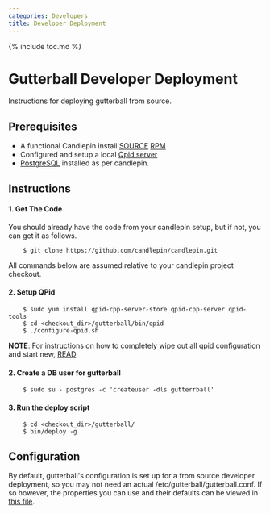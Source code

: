 ```yaml
---
categories: Developers
title: Developer Deployment
---
```


{% include toc.md %}

# Gutterball Developer Deployment

Instructions for deploying gutterball from source.

## Prerequisites

 * A functional Candlepin install [SOURCE](candlepin/developer_deployment.html) [RPM](candlepin/setup.html)
 * Configured and setup a local [Qpid server](/docs/candlepin/amqp.html)
 * [PostgreSQL](/docs/candlepin/setup.html#sts=PostgreSQL) installed as per candlepin.

## Instructions

#### 1. Get The Code
You should already have the code from your candlepin setup, but if not, you can get it as follows.

```console
    $ git clone https://github.com/candlepin/candlepin.git
```

All commands below are assumed relative to your candlepin project checkout.

#### 2. Setup QPid

```console
    $ sudo yum install qpid-cpp-server-store qpid-cpp-server qpid-tools
    $ cd <checkout_dir>/gutterball/bin/qpid
    $ ./configure-qpid.sh
```

**NOTE**: For instructions on how to completely wipe out all qpid configuration and start new, [READ](https://github.com/candlepin/candlepin/blob/master/gutterball/bin/qpid/README.md)

#### 2. Create a DB user for gutterball

```console
    $ sudo su - postgres -c 'createuser -dls gutterrball'
```

#### 3. Run the deploy script

```console
    $ cd <checkout_dir>/gutterball/
    $ bin/deploy -g
```

## Configuration

By default, gutterball's configuration is set up for a from source developer deployment, so you may not need an actual
/etc/gutterball/gutterball.conf. If so however, the properties you can use and their defaults can be viewed in
[this file](https://github.com/candlepin/candlepin/blob/master/gutterball/src/main/java/org/candlepin/gutterball/config/ConfigProperties.java).




